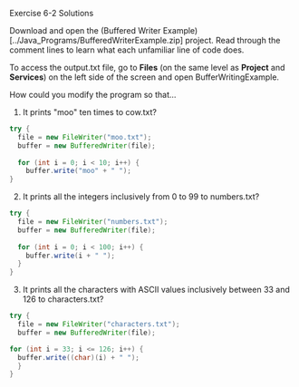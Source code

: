 Exercise 6-2 Solutions

Download and open the (Buffered Writer Example)[../Java_Programs/BufferedWriterExample.zip] project. Read through the comment lines to learn what each unfamiliar line of code does.

To access the output.txt file, go to **Files** (on the same level as **Project** and **Services**) on the left side of the screen and open BufferWritingExample.

How could you modify the program so that...

1. It prints "moo" ten times to cow.txt?

```java
try {
  file = new FileWriter("moo.txt");
  buffer = new BufferedWriter(file);
  
  for (int i = 0; i < 10; i++) {
    buffer.write("moo" + " ");
}
```        

2. It prints all the integers inclusively from 0 to 99 to numbers.txt?

```java
try {
  file = new FileWriter("numbers.txt");
  buffer = new BufferedWriter(file);
  
  for (int i = 0; i < 100; i++) {
    buffer.write(i + " ");
  }
}
```

3. It prints all the characters with ASCII values inclusively between 33 and 126 to characters.txt?

```java
try {
  file = new FileWriter("characters.txt");
  buffer = new BufferedWriter(file);

for (int i = 33; i <= 126; i++) {
  buffer.write((char)(i) + " ");
  }
}
```
